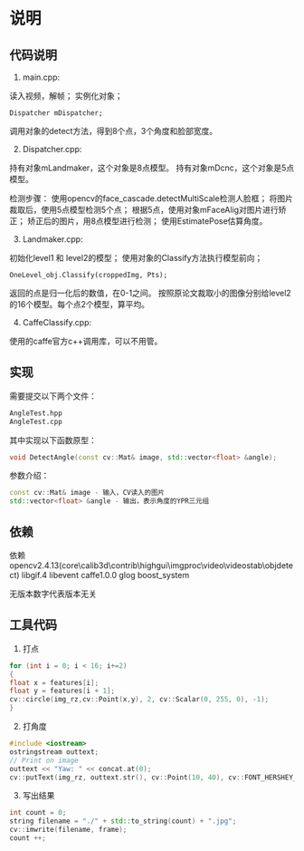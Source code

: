 # 说明

## 代码说明

1. main.cpp:

读入视频，解帧；
实例化对象；
```
Dispatcher mDispatcher;
```
调用对象的detect方法，得到8个点，3个角度和脸部宽度。

2. Dispatcher.cpp:

持有对象mLandmaker，这个对象是8点模型。
持有对象mDcnc，这个对象是5点模型。

检测步骤：
使用opencv的face_cascade.detectMultiScale检测人脸框；
将图片裁取后，使用5点模型检测5个点；
根据5点，使用对象mFaceAlig对图片进行矫正；
矫正后的图片，用8点模型进行检测；
使用EstimatePose估算角度。

3. Landmaker.cpp:

初始化level1 和 level2的模型；
使用对象的Classify方法执行模型前向；
```
OneLevel_obj.Classify(croppedImg, Pts);
```
返回的点是归一化后的数值，在0-1之间。
按照原论文裁取小的图像分别给level2的16个模型。每个点2个模型，算平均。

4. CaffeClassify.cpp:

使用的caffe官方c++调用库，可以不用管。

## 实现

需要提交以下两个文件：

```sh
AngleTest.hpp
AngleTest.cpp
```

其中实现以下函数原型：

```cpp
void DetectAngle(const cv::Mat& image, std::vector<float> &angle);
```

参数介绍：

```cpp
const cv::Mat& image - 输入，CV读入的图片
std::vector<float> &angle - 输出，表示角度的YPR三元组
```

## 依赖

依赖opencv2.4.13(core\calib3d\contrib\highgui\imgproc\video\videostab\objdetect)
libgif.4
libevent
caffe1.0.0
glog
boost_system

无版本数字代表版本无关

## 工具代码

1. 打点

```cpp
for (int i = 0; i < 16; i+=2)
{
float x = features[i];
float y = features[i + 1];
cv::circle(img_rz,cv::Point(x,y), 2, cv::Scalar(0, 255, 0), -1);
}

```
2. 打角度
```cpp
#include <iostream>
ostringstream outtext;
// Print on image
outtext << "Yaw: " << concat.at(0);
cv::putText(img_rz, outtext.str(), cv::Point(10, 40), cv::FONT_HERSHEY_SIMPLEX, 0.75, cv::Scalar(0, 255, 0));
```

3. 写出结果

```cpp
int count = 0;
string filename = "./" + std::to_string(count) + ".jpg";
cv::imwrite(filename, frame);
count ++;
```
